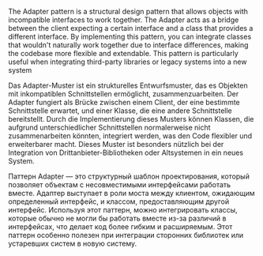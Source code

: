 The Adapter pattern is a structural design pattern that allows objects with incompatible interfaces to work together. The Adapter acts as a bridge between the client expecting a certain interface and a class that provides a different interface. By implementing this pattern, you can integrate classes that wouldn't naturally work together due to interface differences, making the codebase more flexible and extendable. This pattern is particularly useful when integrating third-party libraries or legacy systems into a new system

Das Adapter-Muster ist ein strukturelles Entwurfsmuster, das es Objekten mit inkompatiblen Schnittstellen ermöglicht, zusammenzuarbeiten. Der Adapter fungiert als Brücke zwischen einem Client, der eine bestimmte Schnittstelle erwartet, und einer Klasse, die eine andere Schnittstelle bereitstellt. Durch die Implementierung dieses Musters können Klassen, die aufgrund unterschiedlicher Schnittstellen normalerweise nicht zusammenarbeiten könnten, integriert werden, was den Code flexibler und erweiterbarer macht. Dieses Muster ist besonders nützlich bei der Integration von Drittanbieter-Bibliotheken oder Altsystemen in ein neues System.

Паттерн Adapter — это структурный шаблон проектирования, который позволяет объектам с несовместимыми интерфейсами работать вместе. Адаптер выступает в роли моста между клиентом, ожидающим определенный интерфейс, и классом, предоставляющим другой интерфейс. Используя этот паттерн, можно интегрировать классы, которые обычно не могли бы работать вместе из-за различий в интерфейсах, что делает код более гибким и расширяемым. Этот паттерн особенно полезен при интеграции сторонних библиотек или устаревших систем в новую систему.